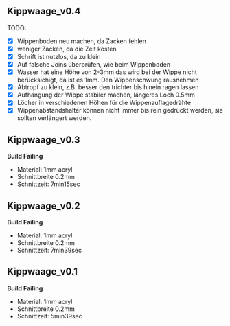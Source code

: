 Kippwaage_v0.4
---------------

TODO: 

- [x] Wippenboden neu machen, da Zacken fehlen
- [x] weniger Zacken, da die Zeit kosten
- [x] Schrift ist nutzlos, da zu klein
- [x] Auf falsche Joins überprüfen, wie beim Wippenboden
- [x] Wasser hat eine Höhe von 2-3mm das wird bei der Wippe nicht berücksichigt, da ist es 1mm. Den Wippenschwung rausnehmen
- [x] Abtropf zu klein, z.B. besser den trichter bis hinein ragen lassen
- [x] Aufhängung der Wippe stabiler machen, längeres Loch 0.5mm
- [x] Löcher in verschiedenen Höhen für die Wippenauflagedrähte
- [x] Wippenabstandshalter können nicht immer bis rein gedrückt werden, sie sollten verlängert werden.

Kippwaage_v0.3
---------------

**Build Failing**

- Material: 1mm acryl
- Schnittbreite 0.2mm
- Schnittzeit: 7min15sec

Kippwaage_v0.2
---------------

**Build Failing**

- Material: 1mm acryl
- Schnittbreite 0.2mm
- Schnittzeit: 7min39sec

Kippwaage_v0.1
---------------

**Build Failing**

- Material: 1mm acryl
- Schnittbreite 0.2mm
- Schnittzeit: 5min39sec

